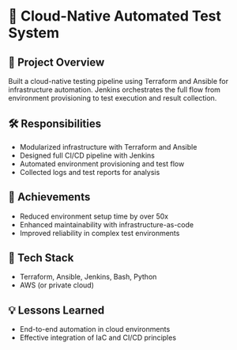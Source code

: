 # 🔹 Cloud-Native Automated Test System

## 📌 Project Overview
Built a cloud-native testing pipeline using Terraform and Ansible for infrastructure automation. Jenkins orchestrates the full flow from environment provisioning to test execution and result collection.

## 🛠️ Responsibilities
- Modularized infrastructure with Terraform and Ansible
- Designed full CI/CD pipeline with Jenkins
- Automated environment provisioning and test flow
- Collected logs and test reports for analysis

## 🌟 Achievements
- Reduced environment setup time by over 50x
- Enhanced maintainability with infrastructure-as-code
- Improved reliability in complex test environments

## 🧪 Tech Stack
- Terraform, Ansible, Jenkins, Bash, Python
- AWS (or private cloud)

## 💡 Lessons Learned
- End-to-end automation in cloud environments
- Effective integration of IaC and CI/CD principles
